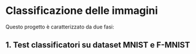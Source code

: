 # Classificazione delle immagini  
Questo progetto è caratterizzato da due fasi:

## 1. Test classificatori su dataset MNIST e F-MNIST
